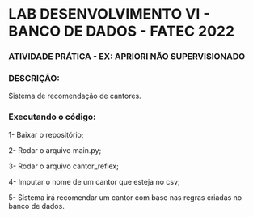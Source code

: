 # LAB DESENVOLVIMENTO VI - BANCO DE DADOS - FATEC 2022

### ATIVIDADE PRÁTICA - EX: APRIORI NÃO SUPERVISIONADO

### DESCRIÇÃO:
Sistema de recomendação de cantores.

### Executando o código:
1- Baixar o repositório;

2- Rodar o arquivo main.py;

3- Rodar o arquivo cantor_reflex;

4- Imputar o nome de um cantor que esteja no csv;

5- Sistema irá recomendar um cantor com base nas regras criadas no banco de dados.
